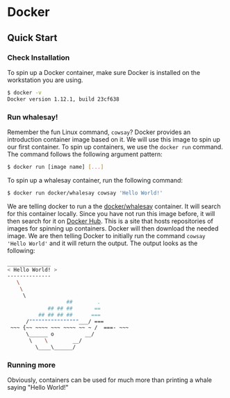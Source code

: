 # Docker

## Quick Start

### Check Installation
To spin up a Docker container, make sure Docker is installed on the workstation you are using.

```bash
$ docker -v
Docker version 1.12.1, build 23cf638
```

### Run whalesay!
Remember the fun Linux command, ```cowsay```? Docker provides an introduction container image based on it. We will use this image to spin up our first container. To spin up containers, we use the ```docker run``` command. The command follows the following argument pattern:

```bash
$ docker run [image name] [...]
```

To spin up a whalesay container, run the following command:

```bash
$ docker run docker/whalesay cowsay 'Hello World!'
```

We are telling docker to run a the [docker/whalesay](https://hub.docker.com/r/docker/whalesay) container. It will search for this container locally. Since you have not run this image before, it will then search for it on [Docker Hub](https://hub.docker.com). This is a site that hosts repositories of images for spinning up containers. Docker will then download the needed image. We are then telling Docker to initially run the command ```cowsay 'Hello World'``` and it will return the output. The output looks as the following:

```bash
______________
< Hello World! >
--------------
   \
    \
     \     
                   ##        .            
             ## ## ##       ==            
          ## ## ## ##      ===            
      /""""""""""""""""___/ ===        
 ~~~ {~~ ~~~~ ~~~ ~~~~ ~~ ~ /  ===- ~~~   
      \______ o          __/            
       \    \        __/             
         \____\______/  
```

### Running more
Obviously, containers can be used for much more than printing a whale saying "Hello World!"
